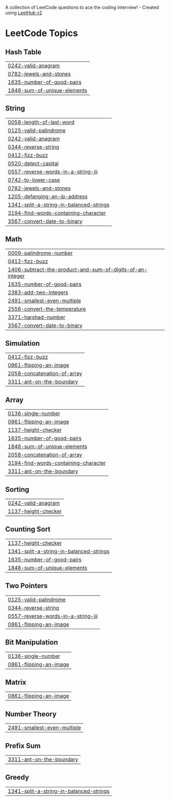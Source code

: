 A collection of LeetCode questions to ace the coding interview! - Created using [LeetHub v2](https://github.com/arunbhardwaj/LeetHub-2.0)
<!---LeetCode Topics Start-->
# LeetCode Topics
## Hash Table
|  |
| ------- |
| [0242-valid-anagram](https://github.com/muhammedmunavvir/LeetCode/tree/master/0242-valid-anagram) |
| [0782-jewels-and-stones](https://github.com/muhammedmunavvir/LeetCode/tree/master/0782-jewels-and-stones) |
| [1635-number-of-good-pairs](https://github.com/muhammedmunavvir/LeetCode/tree/master/1635-number-of-good-pairs) |
| [1848-sum-of-unique-elements](https://github.com/muhammedmunavvir/LeetCode/tree/master/1848-sum-of-unique-elements) |
## String
|  |
| ------- |
| [0058-length-of-last-word](https://github.com/muhammedmunavvir/LeetCode/tree/master/0058-length-of-last-word) |
| [0125-valid-palindrome](https://github.com/muhammedmunavvir/LeetCode/tree/master/0125-valid-palindrome) |
| [0242-valid-anagram](https://github.com/muhammedmunavvir/LeetCode/tree/master/0242-valid-anagram) |
| [0344-reverse-string](https://github.com/muhammedmunavvir/LeetCode/tree/master/0344-reverse-string) |
| [0412-fizz-buzz](https://github.com/muhammedmunavvir/LeetCode/tree/master/0412-fizz-buzz) |
| [0520-detect-capital](https://github.com/muhammedmunavvir/LeetCode/tree/master/0520-detect-capital) |
| [0557-reverse-words-in-a-string-iii](https://github.com/muhammedmunavvir/LeetCode/tree/master/0557-reverse-words-in-a-string-iii) |
| [0742-to-lower-case](https://github.com/muhammedmunavvir/LeetCode/tree/master/0742-to-lower-case) |
| [0782-jewels-and-stones](https://github.com/muhammedmunavvir/LeetCode/tree/master/0782-jewels-and-stones) |
| [1205-defanging-an-ip-address](https://github.com/muhammedmunavvir/LeetCode/tree/master/1205-defanging-an-ip-address) |
| [1341-split-a-string-in-balanced-strings](https://github.com/muhammedmunavvir/LeetCode/tree/master/1341-split-a-string-in-balanced-strings) |
| [3194-find-words-containing-character](https://github.com/muhammedmunavvir/LeetCode/tree/master/3194-find-words-containing-character) |
| [3567-convert-date-to-binary](https://github.com/muhammedmunavvir/LeetCode/tree/master/3567-convert-date-to-binary) |
## Math
|  |
| ------- |
| [0009-palindrome-number](https://github.com/muhammedmunavvir/LeetCode/tree/master/0009-palindrome-number) |
| [0412-fizz-buzz](https://github.com/muhammedmunavvir/LeetCode/tree/master/0412-fizz-buzz) |
| [1406-subtract-the-product-and-sum-of-digits-of-an-integer](https://github.com/muhammedmunavvir/LeetCode/tree/master/1406-subtract-the-product-and-sum-of-digits-of-an-integer) |
| [1635-number-of-good-pairs](https://github.com/muhammedmunavvir/LeetCode/tree/master/1635-number-of-good-pairs) |
| [2383-add-two-integers](https://github.com/muhammedmunavvir/LeetCode/tree/master/2383-add-two-integers) |
| [2491-smallest-even-multiple](https://github.com/muhammedmunavvir/LeetCode/tree/master/2491-smallest-even-multiple) |
| [2556-convert-the-temperature](https://github.com/muhammedmunavvir/LeetCode/tree/master/2556-convert-the-temperature) |
| [3371-harshad-number](https://github.com/muhammedmunavvir/LeetCode/tree/master/3371-harshad-number) |
| [3567-convert-date-to-binary](https://github.com/muhammedmunavvir/LeetCode/tree/master/3567-convert-date-to-binary) |
## Simulation
|  |
| ------- |
| [0412-fizz-buzz](https://github.com/muhammedmunavvir/LeetCode/tree/master/0412-fizz-buzz) |
| [0861-flipping-an-image](https://github.com/muhammedmunavvir/LeetCode/tree/master/0861-flipping-an-image) |
| [2058-concatenation-of-array](https://github.com/muhammedmunavvir/LeetCode/tree/master/2058-concatenation-of-array) |
| [3311-ant-on-the-boundary](https://github.com/muhammedmunavvir/LeetCode/tree/master/3311-ant-on-the-boundary) |
## Array
|  |
| ------- |
| [0136-single-number](https://github.com/muhammedmunavvir/LeetCode/tree/master/0136-single-number) |
| [0861-flipping-an-image](https://github.com/muhammedmunavvir/LeetCode/tree/master/0861-flipping-an-image) |
| [1137-height-checker](https://github.com/muhammedmunavvir/LeetCode/tree/master/1137-height-checker) |
| [1635-number-of-good-pairs](https://github.com/muhammedmunavvir/LeetCode/tree/master/1635-number-of-good-pairs) |
| [1848-sum-of-unique-elements](https://github.com/muhammedmunavvir/LeetCode/tree/master/1848-sum-of-unique-elements) |
| [2058-concatenation-of-array](https://github.com/muhammedmunavvir/LeetCode/tree/master/2058-concatenation-of-array) |
| [3194-find-words-containing-character](https://github.com/muhammedmunavvir/LeetCode/tree/master/3194-find-words-containing-character) |
| [3311-ant-on-the-boundary](https://github.com/muhammedmunavvir/LeetCode/tree/master/3311-ant-on-the-boundary) |
## Sorting
|  |
| ------- |
| [0242-valid-anagram](https://github.com/muhammedmunavvir/LeetCode/tree/master/0242-valid-anagram) |
| [1137-height-checker](https://github.com/muhammedmunavvir/LeetCode/tree/master/1137-height-checker) |
## Counting Sort
|  |
| ------- |
| [1137-height-checker](https://github.com/muhammedmunavvir/LeetCode/tree/master/1137-height-checker) |
| [1341-split-a-string-in-balanced-strings](https://github.com/muhammedmunavvir/LeetCode/tree/master/1341-split-a-string-in-balanced-strings) |
| [1635-number-of-good-pairs](https://github.com/muhammedmunavvir/LeetCode/tree/master/1635-number-of-good-pairs) |
| [1848-sum-of-unique-elements](https://github.com/muhammedmunavvir/LeetCode/tree/master/1848-sum-of-unique-elements) |
## Two Pointers
|  |
| ------- |
| [0125-valid-palindrome](https://github.com/muhammedmunavvir/LeetCode/tree/master/0125-valid-palindrome) |
| [0344-reverse-string](https://github.com/muhammedmunavvir/LeetCode/tree/master/0344-reverse-string) |
| [0557-reverse-words-in-a-string-iii](https://github.com/muhammedmunavvir/LeetCode/tree/master/0557-reverse-words-in-a-string-iii) |
| [0861-flipping-an-image](https://github.com/muhammedmunavvir/LeetCode/tree/master/0861-flipping-an-image) |
## Bit Manipulation
|  |
| ------- |
| [0136-single-number](https://github.com/muhammedmunavvir/LeetCode/tree/master/0136-single-number) |
| [0861-flipping-an-image](https://github.com/muhammedmunavvir/LeetCode/tree/master/0861-flipping-an-image) |
## Matrix
|  |
| ------- |
| [0861-flipping-an-image](https://github.com/muhammedmunavvir/LeetCode/tree/master/0861-flipping-an-image) |
## Number Theory
|  |
| ------- |
| [2491-smallest-even-multiple](https://github.com/muhammedmunavvir/LeetCode/tree/master/2491-smallest-even-multiple) |
## Prefix Sum
|  |
| ------- |
| [3311-ant-on-the-boundary](https://github.com/muhammedmunavvir/LeetCode/tree/master/3311-ant-on-the-boundary) |
## Greedy
|  |
| ------- |
| [1341-split-a-string-in-balanced-strings](https://github.com/muhammedmunavvir/LeetCode/tree/master/1341-split-a-string-in-balanced-strings) |
<!---LeetCode Topics End-->
